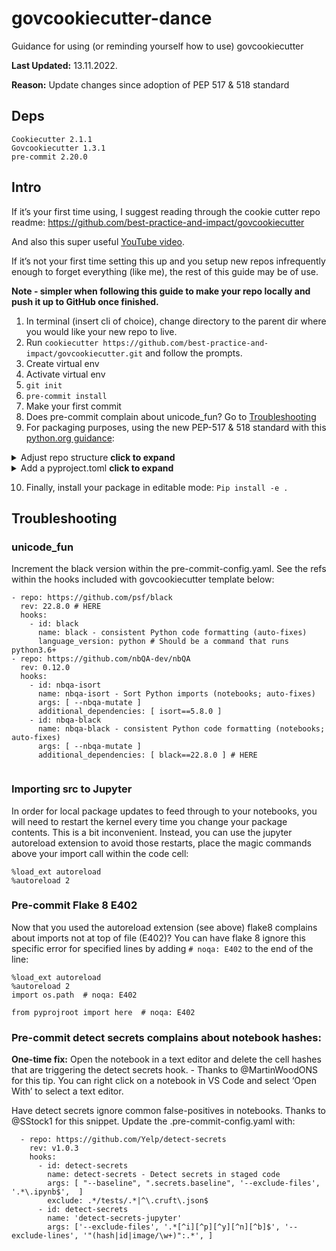 # govcookiecutter-dance
Guidance for using (or reminding yourself how to use) govcookiecutter

**Last Updated:** 13.11.2022. 

**Reason:** Update changes since adoption of PEP 517 & 518 standard

## Deps

```
Cookiecutter 2.1.1
Govcookiecutter 1.3.1
pre-commit 2.20.0

```

## Intro

If it’s your first time using, I suggest reading through the cookie cutter repo readme: https://github.com/best-practice-and-impact/govcookiecutter

And also this super useful [YouTube video](https://www.youtube.com/watch?v=N7_d3k3uQ_M). 

If it’s not your first time setting this up and you setup new repos infrequently enough to forget everything (like me), the rest of this guide may be of use.


**Note - simpler when following this guide to make your repo locally and push it up to GitHub once finished.**


1. In terminal (insert cli of choice), change directory to the parent dir where you would like your new repo to live.
2. Run `cookiecutter https://github.com/best-practice-and-impact/govcookiecutter.git` and follow the prompts.
3. Create virtual env
4. Activate virtual env
5. `git init`
6. `pre-commit install`
7. Make your first commit
8. Does pre-commit complain about unicode_fun? Go to [Troubleshooting](#unicode_fun)
9. For packaging purposes, using the new PEP-517 & 518 standard with this [python.org guidance](https://packaging.python.org/en/latest/tutorials/packaging-projects/):


<details>
  <summary>Adjust repo structure <strong>click to expand</strong></summary>

- Adjust cookie cutter repo structure, package location to `src/package_name`.

Example:
```
src
├── README.md
└── package_name
    ├── __init__.py
    ├── make_data
    │   └── __init__.py
    ├── make_features
    │   ├── __init__.py
    │   └── get_buildings.py
    ├── make_models
    │   └── __init__.py
    ├── make_visualisations
    │   └── __init__.py
    └── utils
        └── __init__.py
        
```
</details>
<details>
<summary>Add a pyproject.toml <strong>click to expand</strong></summary>

Example:
```
[project]
name = "SomeAwesomeName"
version = "0.0.1"
authors = [
  { name="firstname surname", email="someone@somewhere.co.uk" },
]
description = "An informative description"
readme = "README.md"
requires-python = ">=3.9.7"
classifiers = [
    "Programming Language :: Python :: 3",
    "License :: OSI Approved :: MIT License",
    "Operating System :: OS Independent",
]

[project.urls]
"Homepage" = "Probably a GitHub repo url"
"Bug Tracker" = "Likely to be the repo issues url"

[build-system]
requires = ["hatchling"]
build-backend = "hatchling.build"

# `coverage` configurations
[tool.coverage.run]
source = [
    "./src"
]

[tool.coverage.report]
exclude_lines = [
    "if __name__ == .__main__.:"
]
omit = ["src/**/__init__.py"]

# `isort` configurations
[tool.isort]
profile = "black"

# `pytest` configurations
[tool.pytest.ini_options]
addopts = [
    "-vv",
    "--doctest-modules"
]
doctest_optionflags = "NORMALIZE_WHITESPACE"
testpaths = [
    "./tests"
]
```
</details>

10. Finally, install your package in editable mode: `Pip install -e .`

## Troubleshooting


### unicode_fun

Increment the black version within the pre-commit-config.yaml. See the refs within the hooks included with govcookiecutter template below:

  ``` 
  - repo: https://github.com/psf/black
    rev: 22.8.0 # HERE
    hooks:
      - id: black
        name: black - consistent Python code formatting (auto-fixes)
        language_version: python # Should be a command that runs python3.6+     
  - repo: https://github.com/nbQA-dev/nbQA
    rev: 0.12.0
    hooks:
      - id: nbqa-isort
        name: nbqa-isort - Sort Python imports (notebooks; auto-fixes)
        args: [ --nbqa-mutate ]
        additional_dependencies: [ isort==5.8.0 ]
      - id: nbqa-black
        name: nbqa-black - consistent Python code formatting (notebooks; auto-fixes)
        args: [ --nbqa-mutate ]
        additional_dependencies: [ black==22.8.0 ] # HERE
        
```

### Importing src to Jupyter

In order for local package updates to feed through to your notebooks, you will need to restart the kernel every time you change your package contents. This is a bit inconvenient. Instead, you can use the jupyter autoreload extension to avoid those restarts, place the magic commands above your import call within the code cell:

```
%load_ext autoreload
%autoreload 2
```

### Pre-commit Flake 8 E402

Now that you used the autoreload extension (see above) flake8 complains about imports not at top of file (E402)? You can have flake 8 ignore this specific error for specified lines by adding `# noqa: E402` to the end of the line:

```
%load_ext autoreload
%autoreload 2
import os.path  # noqa: E402

from pyprojroot import here  # noqa: E402
```

### Pre-commit detect secrets complains about notebook hashes:

**One-time fix:**
Open the notebook in a text editor and delete the cell hashes that are triggering the detect secrets hook. - Thanks to @MartinWoodONS for this tip. You can right click on a notebook in VS Code and select ‘Open With’ to select a text editor.

Have detect secrets ignore common false-positives in notebooks. Thanks to @SStock1 for this snippet. Update the .pre-commit-config.yaml with:

```
  - repo: https://github.com/Yelp/detect-secrets
    rev: v1.0.3
    hooks:
      - id: detect-secrets
        name: detect-secrets - Detect secrets in staged code
        args: [ "--baseline", ".secrets.baseline", '--exclude-files', '.*\.ipynb$',  ]
        exclude: .*/tests/.*|^\.cruft\.json$
      - id: detect-secrets
        name: 'detect-secrets-jupyter'
        args: ['--exclude-files', '.*[^i][^p][^y][^n][^b]$', '--exclude-lines', '"(hash|id|image/\w+)":.*', ]
  ```


